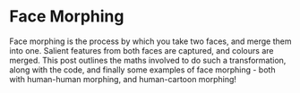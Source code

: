 # Face Morphing

Face morphing is the process by which you take two faces, and merge them into one. Salient features from both faces are captured, and colours are merged. This post outlines the maths involved to do such a transformation, along with the code, and finally some examples of face morphing - both with human-human morphing, and human-cartoon morphing!